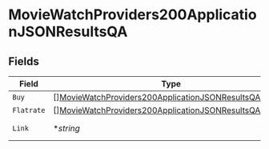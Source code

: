 # MovieWatchProviders200ApplicationJSONResultsQA


## Fields

| Field                                                                                                                                         | Type                                                                                                                                          | Required                                                                                                                                      | Description                                                                                                                                   | Example                                                                                                                                       |
| --------------------------------------------------------------------------------------------------------------------------------------------- | --------------------------------------------------------------------------------------------------------------------------------------------- | --------------------------------------------------------------------------------------------------------------------------------------------- | --------------------------------------------------------------------------------------------------------------------------------------------- | --------------------------------------------------------------------------------------------------------------------------------------------- |
| `Buy`                                                                                                                                         | [][MovieWatchProviders200ApplicationJSONResultsQABuy](../../models/operations/moviewatchproviders200applicationjsonresultsqabuy.md)           | :heavy_minus_sign:                                                                                                                            | N/A                                                                                                                                           |                                                                                                                                               |
| `Flatrate`                                                                                                                                    | [][MovieWatchProviders200ApplicationJSONResultsQAFlatrate](../../models/operations/moviewatchproviders200applicationjsonresultsqaflatrate.md) | :heavy_minus_sign:                                                                                                                            | N/A                                                                                                                                           |                                                                                                                                               |
| `Link`                                                                                                                                        | **string*                                                                                                                                     | :heavy_minus_sign:                                                                                                                            | N/A                                                                                                                                           | https://www.themoviedb.org/movie/550-fight-club/watch?locale=QA                                                                               |